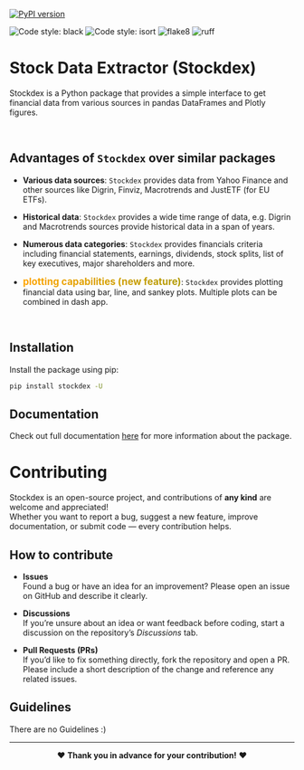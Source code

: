 <!-- [![Publish Python Package to PyPI](https://github.com/ahnazary/stockdex/actions/workflows/publish-package.yaml/badge.svg)](https://github.com/ahnazary/stockdex/actions/workflows/publish-package.yaml) -->
[![PyPI version](https://badge.fury.io/py/stockdex.svg)](https://badge.fury.io/py/stockdex)

![Code style: black](https://img.shields.io/badge/code%20style-black-000000.svg)
![Code style: isort](https://img.shields.io/badge/%20imports-isort-%231674b1?style=flat&labelColor=ef8336)
![flake8](https://img.shields.io/badge/flake8-checked-blue)
![ruff](https://img.shields.io/badge/ruff-checked-brightgreen)

<!-- <p align="center">
  <img src="docs/images/stockdex_logo.png" alt="Stockdex Logo" width="300" height="300" style="width: 300px; height: 300px; border-radius: 50%; object-fit: cover;">
</p> -->


# Stock Data Extractor (Stockdex)

Stockdex is a Python package that provides a simple interface to get financial data from various sources in pandas DataFrames and Plotly figures.

<br />


## Advantages of `Stockdex` over similar packages

- **Various data sources**: `Stockdex` provides data from Yahoo Finance and other sources like Digrin, Finviz, Macrotrends and JustETF (for EU ETFs).

- **Historical data**: `Stockdex` provides a wide time range of data, e.g. Digrin and Macrotrends sources provide historical data in a span of years.

- **Numerous data categories**: `Stockdex` provides financials criteria including financial statements, earnings, dividends, stock splits, list of key executives, major shareholders and more.

- <span style="font-size: 17px; font-weight: bold; animation: rainbow 1.8s infinite; background: linear-gradient(90deg, orange, green, blue, indigo, violet); background-size: 1300%; -webkit-background-clip: text; -webkit-text-fill-color: transparent;">**plotting capabilities (new feature)**</span>: `Stockdex` provides plotting financial data using bar, line, and sankey plots. Multiple plots can be combined in dash app.

<br />

## Installation

Install the package using pip:

```bash
pip install stockdex -U
```

## Documentation

Check out full documentation [here](https://ahnazary.github.io/stockdex/) for more information about the package.


# Contributing

Stockdex is an open-source project, and contributions of **any kind** are welcome and appreciated!  
Whether you want to report a bug, suggest a new feature, improve documentation, or submit code — every contribution helps.

## How to contribute

- **Issues**  
  Found a bug or have an idea for an improvement? Please open an issue on GitHub and describe it clearly.

- **Discussions**  
  If you’re unsure about an idea or want feedback before coding, start a discussion on the repository’s *Discussions* tab.

- **Pull Requests (PRs)**  
  If you’d like to fix something directly, fork the repository and open a PR.  
  Please include a short description of the change and reference any related issues.

## Guidelines

There are no Guidelines :)

---

<p align="center">
  ❤️ <b>Thank you in advance for your contribution!</b> ❤️
</p>